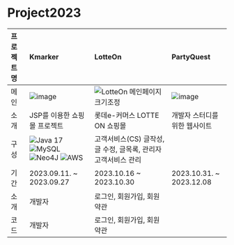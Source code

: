 # Project2023


|프로젝트명|Kmarker|LotteOn|PartyQuest|
|:----|:----|:----|:-----|
|메인|![image](https://github.com/bllor/Project2023/assets/136154061/88b23386-8099-4721-91cc-e8054e024799)|![LotteOn 메인페이지 크기조정](https://github.com/bllor/Project2023/assets/136154061/944b97d9-342a-4f7a-b160-5cd331eb34ad)|![image](https://github.com/bllor/Project2023/assets/136154061/23ea267f-dc6b-4526-a5df-94862e38f552)|
|소개|JSP를 이용한 쇼핑몰 프로젝트|롯데e-커머스 LOTTE ON 쇼핑몰|개발자 스터디를 위한 웹사이트|
|구성|![Java 17](https://img.shields.io/badge/java17-%23ED8B00.svg) ![MySQL](https://img.shields.io/badge/MySQL-%2300f) ![Neo4J](https://img.shields.io/badge/JSP-008CC1) ![AWS](https://img.shields.io/badge/AWS-%23FF9900) |고객서비스(CS) 글작성, 글 수정, 글목록, 관리자 고객서비스 관리||
|기간|2023.09.11. ~ 2023.09.27|2023.10.16 ~ 2023.10.30|2023.10.31. ~ 2023.12.08|
|소개|개발자|로그인, 회원가입, 회원약관|
|코드|개발자|로그인, 회원가입, 회원약관|
